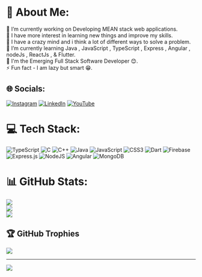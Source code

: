 # 💫 About Me:
🔭 I’m currently working on Developing MEAN stack web applications.<br>👯 I have more interest in learning new things and improve my skills.<br>🤝 I have a crazy mind and i think a lot of different ways to solve a problem.<br>🌱 I’m currently learning Java , JavaScript , TypeScript , Express , Angular , nodeJs , ReactJs , & Flutter.<br>💬 I'm the Emerging Full Stack  Software  Developer 😊.<br>⚡ Fun fact - I am lazy but smart 😁.


## 🌐 Socials:
[![Instagram](https://img.shields.io/badge/Instagram-%23E4405F.svg?logo=Instagram&logoColor=white)](https://instagram.com/_ashwin_238) [![LinkedIn](https://img.shields.io/badge/LinkedIn-%230077B5.svg?logo=linkedin&logoColor=white)](https://linkedin.com/in/ashwinrockers378@gmail.com) [![YouTube](https://img.shields.io/badge/YouTube-%23FF0000.svg?logo=YouTube&logoColor=white)](https://youtube.com/@https://www.youtube.com/channel/UCmwdDNGR0whskxo1eGQBCfw) 

# 💻 Tech Stack:
![TypeScript](https://img.shields.io/badge/typescript-%23007ACC.svg?style=for-the-badge&logo=typescript&logoColor=white) ![C](https://img.shields.io/badge/c-%2300599C.svg?style=for-the-badge&logo=c&logoColor=white) ![C++](https://img.shields.io/badge/c++-%2300599C.svg?style=for-the-badge&logo=c%2B%2B&logoColor=white) ![Java](https://img.shields.io/badge/java-%23ED8B00.svg?style=for-the-badge&logo=java&logoColor=white) ![JavaScript](https://img.shields.io/badge/javascript-%23323330.svg?style=for-the-badge&logo=javascript&logoColor=%23F7DF1E) ![CSS3](https://img.shields.io/badge/css3-%231572B6.svg?style=for-the-badge&logo=css3&logoColor=white) ![Dart](https://img.shields.io/badge/dart-%230175C2.svg?style=for-the-badge&logo=dart&logoColor=white) ![Firebase](https://img.shields.io/badge/firebase-%23039BE5.svg?style=for-the-badge&logo=firebase) ![Express.js](https://img.shields.io/badge/express.js-%23404d59.svg?style=for-the-badge&logo=express&logoColor=%2361DAFB) ![NodeJS](https://img.shields.io/badge/node.js-6DA55F?style=for-the-badge&logo=node.js&logoColor=white) ![Angular](https://img.shields.io/badge/angular-%23DD0031.svg?style=for-the-badge&logo=angular&logoColor=white) ![MongoDB](https://img.shields.io/badge/MongoDB-%234ea94b.svg?style=for-the-badge&logo=mongodb&logoColor=white)
# 📊 GitHub Stats:
![](https://github-readme-stats.vercel.app/api?username=AshwinSuperNova&theme=onedark&hide_border=false&include_all_commits=false&count_private=false)<br/>
![](https://github-readme-streak-stats.herokuapp.com/?user=AshwinSuperNova&theme=onedark&hide_border=false)<br/>
![](https://github-readme-stats.vercel.app/api/top-langs/?username=AshwinSuperNova&theme=onedark&hide_border=false&include_all_commits=false&count_private=false&layout=compact)

## 🏆 GitHub Trophies
![](https://github-profile-trophy.vercel.app/?username=AshwinSuperNova&theme=chalk&no-frame=false&no-bg=false&margin-w=4)










---
[![](https://visitcount.itsvg.in/api?id=AshwinSuperNova&icon=6&color=10)](https://visitcount.itsvg.in)


